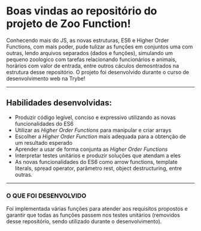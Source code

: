 
# Boas vindas ao repositório do projeto de Zoo Function!

Conhecendo mais do JS, as novas estruturas, ES6 e Higher Order Functions, com mais poder, pude tulizar as funções em conjuntos uma com outras, lendo arquivos separados (dados e funções), simulando um pequeno zoologico com tarefas relacionando funcionários e animais, horários com valor de entrada, entre outros cáculos demosntrados na estrutura desse repositório.
O projeto foi desenvolvido durante o curso de desenvolvimento web na Trybe!

---

## Habilidades desenvolvidas:

- Produzir código legível, conciso e expressivo utilizando as novas funcionalidades do ES6
- Utilizar as _Higher Order Functions_ para manipular e criar arrays
- Escolher a _Higher Order Function_ mais adequada para a obtenção de um resultado esperado
- Aprender a usar de forma conjunta as _Higher Order Functions_
- Interpretar testes unitários e produzir soluções que atendam a eles
- As novas funcionalidades do ES6 como arrow functions, template literals, spread operator, parâmetro rest, object destructuring, entre outras.

---


### O QUE FOI DESENVOLVIDO

Foi implementada várias funções para atender aos requisitos propostos e garantir que todas as funções passem nos testes unitários (removidos desse repositório,
sendo utilizado durante o desenvolvimento).

